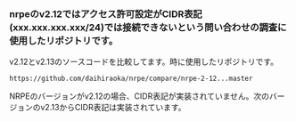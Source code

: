 ### nrpeのv2.12ではアクセス許可設定がCIDR表記(xxx.xxx.xxx.xxx/24)では接続できないという問い合わせの調査に使用したリポジトリです。

v2.12とv2.13のソースコードを比較してます。時に使用したリポジトリです。
```
https://github.com/daihiraoka/nrpe/compare/nrpe-2-12...master
```

NRPEのバージョンがv2.12の場合、CIDR表記が実装されていません。次のバージョンのv2.13からCIDR表記は実装されています。
